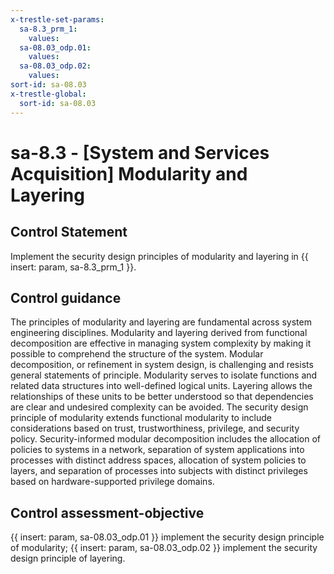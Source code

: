 ```yaml
---
x-trestle-set-params:
  sa-8.3_prm_1:
    values:
  sa-08.03_odp.01:
    values:
  sa-08.03_odp.02:
    values:
sort-id: sa-08.03
x-trestle-global:
  sort-id: sa-08.03
---
```


# sa-8.3 - \[System and Services Acquisition\] Modularity and Layering

## Control Statement

Implement the security design principles of modularity and layering in {{ insert: param, sa-8.3_prm_1 }}.

## Control guidance

The principles of modularity and layering are fundamental across system engineering disciplines. Modularity and layering derived from functional decomposition are effective in managing system complexity by making it possible to comprehend the structure of the system. Modular decomposition, or refinement in system design, is challenging and resists general statements of principle. Modularity serves to isolate functions and related data structures into well-defined logical units. Layering allows the relationships of these units to be better understood so that dependencies are clear and undesired complexity can be avoided. The security design principle of modularity extends functional modularity to include considerations based on trust, trustworthiness, privilege, and security policy. Security-informed modular decomposition includes the allocation of policies to systems in a network, separation of system applications into processes with distinct address spaces, allocation of system policies to layers, and separation of processes into subjects with distinct privileges based on hardware-supported privilege domains.

## Control assessment-objective

{{ insert: param, sa-08.03_odp.01 }} implement the security design principle of modularity;
{{ insert: param, sa-08.03_odp.02 }} implement the security design principle of layering.
